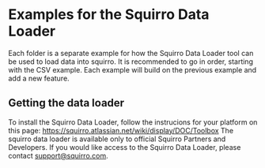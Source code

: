 # Examples for the Squirro Data Loader
Each folder is a separate example for how the Squirro Data Loader tool can be used to load data into squirro.
It is recommended to go in order, starting with the CSV example. Each example will build on the previous example and add a new feature.
## Getting the data loader
To install the Squirro Data Loader, follow the instrucions for your platform on this page: https://squirro.atlassian.net/wiki/display/DOC/Toolbox
The squirro data loader is available only to official Squirro Partners and Developers. If you would like access to the Squirro Data Loader, please contact support@squirro.com.
